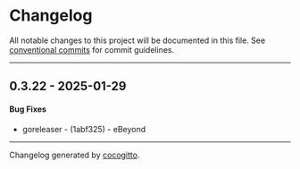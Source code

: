 # Changelog
All notable changes to this project will be documented in this file. See [conventional commits](https://www.conventionalcommits.org/) for commit guidelines.

- - -
## 0.3.22 - 2025-01-29
#### Bug Fixes
- goreleaser - (1abf325) - eBeyond

- - -

Changelog generated by [cocogitto](https://github.com/cocogitto/cocogitto).